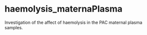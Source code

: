 # haemolysis_maternaPlasma
Investigation of the affect of haemolysis in the PAC maternal plasma samples.
